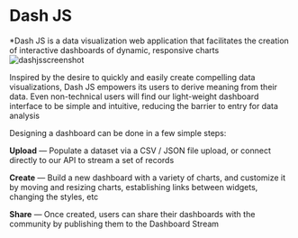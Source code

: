 # Dash JS
*Dash JS is a data visualization web application that facilitates the creation of interactive dashboards of dynamic, responsive charts
![dashjsscreenshot](https://cloud.githubusercontent.com/assets/3217286/13114592/1a82d08c-d562-11e5-9a62-1bf2be3b5744.png)

Inspired by the desire to quickly and easily create compelling data visualizations, Dash JS empowers its users to derive meaning from their data. Even non-technical users will find our light-weight dashboard interface to be simple and intuitive, reducing the barrier to entry for data analysis

Designing a dashboard can be done in a few simple steps:

**Upload** — Populate a dataset via a CSV / JSON file upload, or connect directly to our API to stream a set of records

**Create** — Build a new dashboard with a variety of charts, and customize it by moving and resizing charts, establishing links between widgets, changing the styles, etc

**Share** — Once created, users can share their dashboards with the community by publishing them to the Dashboard Stream
